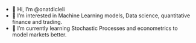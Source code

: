 - 👋 Hi, I’m @onatdicleli
- 👀 I’m interested in Machine Learning models, Data science, quantitative finance and trading.
- 🌱 I’m currently learning Stochastic Processes and econometrics to model markets better.

<!---
onatdicleli/onatdicleli is a ✨ special ✨ repository because its `README.md` (this file) appears on your GitHub profile.
You can click the Preview link to take a look at your changes.
--->
